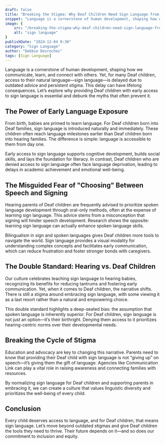 ```yaml
---
draft: false
title: "Breaking the Stigma: Why Deaf Children Need Sign Language from the Start"
snippet: "Language is a cornerstone of human development, shaping how we communicate, learn, and connect with others. Yet, for many Deaf children, access to their natural language—sign language—is delayed due to outdated advice and persistent stigma. This delay can have lifelong consequences. Let’s explore why providing Deaf children with early access to sign language is essential and debunk the myths that often prevent it."
image: {
    src: "/breaking-the-stigma-why-deaf-children-need-sign-language-from-the-start.jpg",
    alt: "sign language"
}
publishDate: "2024-12-04 9:30"
category: "Sign Language"
author: "Debbie Desroches"
tags: [Sign Language]
---
```

Language is a cornerstone of human development, shaping how we communicate, learn, and connect with others. Yet, for many Deaf children, access to their natural language—sign language—is delayed due to outdated advice and persistent stigma. This delay can have lifelong consequences. Let’s explore why providing Deaf children with early access to sign language is essential and debunk the myths that often prevent it.

## The Power of Early Language Exposure

From birth, babies are primed to learn language. For Deaf children born into Deaf families, sign language is introduced naturally and immediately. These children often reach language milestones earlier than Deaf children born into hearing families. The difference is simple: language is accessible to them from day one.

Early access to sign language supports cognitive development, builds social skills, and lays the foundation for literacy. In contrast, Deaf children who are denied access to sign language often face language deprivation, leading to delays in academic achievement and emotional well-being.

## The Misguided Fear of "Choosing" Between Speech and Signing

Hearing parents of Deaf children are frequently advised to prioritize spoken language development through oral-only methods, often at the expense of learning sign language. This advice stems from a misconception that signing will hinder speech development. Research shows the opposite: learning sign language can actually enhance spoken language skills.

Bilingualism in sign and spoken languages gives Deaf children more tools to navigate the world. Sign language provides a visual modality for understanding complex concepts and facilitates early communication, which can reduce frustration and foster stronger bonds with caregivers.

## The Double Standard: Hearing vs. Deaf Children

Our culture celebrates teaching sign language to hearing babies, recognizing its benefits for reducing tantrums and fostering early communication. Yet, when it comes to Deaf children, the narrative shifts. There is still a stigma around embracing sign language, with some viewing it as a last resort rather than a natural and empowering choice.

This double standard highlights a deep-seated bias: the assumption that spoken language is inherently superior. For Deaf children, sign language is not just an option—it’s their birthright. Denying them access to it prioritizes hearing-centric norms over their developmental needs.

## Breaking the Cycle of Stigma

Education and advocacy are key to changing this narrative. Parents need to know that providing their Deaf child with sign language is not “giving up” on speech—it’s giving them the gift of language. Agencies like Communication Link can play a vital role in raising awareness and connecting families with resources.

By normalizing sign language for Deaf children and supporting parents in embracing it, we can create a culture that values linguistic diversity and prioritizes the well-being of every child.

## Conclusion

Every child deserves access to language, and for Deaf children, that means sign language. Let’s move beyond outdated stigmas and give Deaf children the tools they need to thrive. Their future depends on it—and so does our commitment to inclusion and equity.